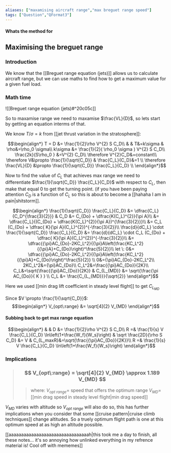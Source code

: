```yaml
---
aliases: ["maxamising aircraft range","max breguet range speed"]
tags: ["Question","QFormat3"]
---
```


#### Whats the method for
## Maximising the breguet range
### Introduction
We know that the [[Breguet range equation (jets)]] allows us to calculate aircraft range, but we can use maths to find how to get a maximum value for a given fuel load.

### Math time
![[Breguet range equation (jets)#^20c05c]]

So to maxamise range we need to maxamise $\frac{VL}{D}$, so lets start by getting an equation interms of that.

We know $T/\sigma=k$ from [[jet thrust variation in the stratosphere]]:

$$\begin{align*}
   T = D &= \frac{1}{2}\rho V^{2} S C_D\\
&  & T&=k\sigma & \rho&=\rho_0 \sigma\\
k\sigma &= \frac{1}{2}( \rho_0 \sigma ) V^{2} S C_D\\
\frac{2k}{S\rho_0 }  &=V^{2} C_D\\
\therefore V^{2}C_D&=constant\\
 \therefore V&\propto \frac{1}{\sqrt{C_D}} & \frac{C_L}{C_D}&=1 \\
\therefore \frac{VL}{D} &\propto \frac{1}{\sqrt{C_D}} \frac{C_L}{C_D} \\
\end{align*}$$

Now to find the value of $C_L$ that achieves max range we need to differentiate $\frac{1}{\sqrt{C_D}} \frac{C_L}{C_D}$ with respect to $C_L$, then make that equal 0 to get the turning point.
(if you have been paying attention $C_D$ is a function of $C_L$ so this is about to become a [[hahaha I am in pain|shitstorm]].

$$\begin{align*}
  \frac{1}{\sqrt{C_D}} \frac{C_L}{C_D} &= \dfrac{C_L}{C_D^{\frac{3}{2}}} & C_D &= C_{Do} + \dfrac{K(C_L)^{2}}{\pi A}\\
&= \dfrac{C_L}{(C_{Do} + \dfrac{K(C_L)^{2}}{\pi A})^{\frac{3}{2}}}\\
&= C_L (C_{Do} + \dfrac{ K}{\pi A}(C_L)^{2})^{-\frac{3}{2}}\\
\frac{d}{dC_L} \cdot \frac{1}{\sqrt{C_D}} \frac{C_L}{C_D} &= \frac{d}{dC_L} \cdot C_L (C_{Do} + \dfrac{ K}{\pi A}(C_L)^{2})^{-\frac{3}{2}}\\
&= \dfrac{{\pi}AC_{Do}-2KC_L^2}{{\pi}A\left(\frac{KC_L^2}{{\pi}A}+C_{Do}\right)^\frac{5}{2}}\\
let \: 0&= \dfrac{{\pi}AC_{Do}-2KC_L^2}{{\pi}A\left(\frac{KC_L^2}{{\pi}A}+C_{Do}\right)^\frac{5}{2}} \\
0&={\pi}AC_{Do}-2KC_L^2\\
 2KC_L^2&={\pi}AC_{Do}\\
 C_L^2&=\frac{{\pi}AC_{Do}}{2K}\\
 C_L&=\sqrt{\frac{{\pi}AC_{Do}}{2K}} & C_{L_{MD}} &= \sqrt{\frac{\pi AC_{Do}}{ K  } } \\
C_L &= \frac{C_{L_{MD}}}{\sqrt{2}}
\end{align*}$$

Here we used [[min drag lift coefficient in steady level flight]] to get $C_{L_{MD}}$

Since $V \propto \frac{1}{\sqrt{C_D}}$:
$$\begin{align*}
  V_{opt\:range}  &= \sqrt[4]{2} V_{MD}
\end{align*}$$

#### Subbing back to get max range equation

$$\begin{align*}
   & & D &= \frac{1}{2}\rho V^{2} S C_D\\
R =& \frac{1}{s} V \frac{C_L}{C_D} \ln\left(1+\frac{W_f}{W_s}\right) & \sqrt \frac{2D}{\rho S C_D} &= V & C_{L_maxR}&=\sqrt{\frac{{\pi}AC_{Do}}{2K}}\\
R =& \frac{1}{s} V \frac{C_L}{C_D} \ln\left(1+\frac{W_f}{W_s}\right)
\end{align*}$$

### Implications

> ### $$ V_{opt\:range} = \sqrt[4]{2} V_{MD} \approx 1.189 V_{MD} $$ 
>> where:
>> $V_{opt\:range}=$ speed that offers the optimum range
>> $V_{MD}=$ [[min drag speed in steady level flight|min drag speed]]

$V_{MD}$ varies with altitude so $V_{opt\:range}$ will also do so, this has further implications when you consider that some [[cruise pattern|cruise climb techniques]] change altitudes. So a truely optimum flight path is one at this optimum speed at as high an altitude possible.

[[aaaaaaaaaaaaaaaaaaaaaaaaaaaaaaaah|this took me a day to finish, all these notes... it's so annoying how unlinked everything in my refrence material is! Cool off with mememes]]
